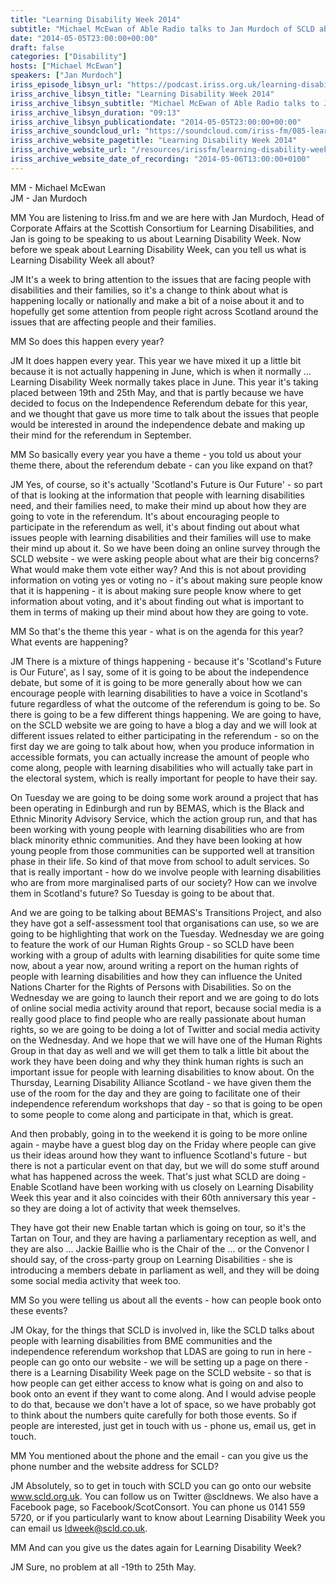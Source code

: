 ```yaml
---
title: "Learning Disability Week 2014"
subtitle: "Michael McEwan of Able Radio talks to Jan Murdoch of SCLD about what the week has in store."
date: "2014-05-05T23:00:00+00:00"
draft: false
categories: ["Disability"]
hosts: ["Michael McEwan"]
speakers: ["Jan Murdoch"]
iriss_episode_libsyn_url: "https://podcast.iriss.org.uk/learning-disability-week-2014-1"
iriss_archive_libsyn_title: "Learning Disability Week 2014"
iriss_archive_libsyn_subtitle: "Michael McEwan of Able Radio talks to Jan Murdoch of SCLD about what the week has in store."
iriss_archive_libsyn_duration: "09:13"
iriss_archive_libsyn_publicationdate: "2014-05-05T23:00:00+00:00"
iriss_archive_soundcloud_url: "https://soundcloud.com/iriss-fm/085-learning-disability-week-2014"
iriss_archive_website_pagetitle: "Learning Disability Week 2014"
iriss_archive_website_url: "/resources/irissfm/learning-disability-week-2014"
iriss_archive_website_date_of_recording: "2014-05-06T13:00:00+0100"
---
```

MM - Michael McEwan  
JM - Jan Murdoch

MM You are listening to Iriss.fm and we are here with Jan Murdoch, Head of Corporate Affairs at the Scottish Consortium for Learning Disabilities, and Jan is going to be speaking to us about Learning Disability Week. Now before we speak about Learning Disability Week, can you tell us what is Learning Disability Week all about?

JM It's a week to bring attention to the issues that are facing people with disabilities and their families, so it's a change to think about what is happening locally or nationally and make a bit of a noise about it and to hopefully get some attention from people right across Scotland around the issues that are affecting people and their families.

MM So does this happen every year?

JM It does happen every year. This year we have mixed it up a little bit because it is not actually happening in June, which is when it normally ... Learning Disability Week normally takes place in June. This year it's taking placed between 19th and 25th May, and that is partly because we have decided to focus on the Independence Referendum debate for this year, and we thought that gave us more time to talk about the issues that people would be interested in around the independence debate and making up their mind for the referendum in September.

MM So basically every year you have a theme - you told us about your theme there, about the referendum debate - can you like expand on that?

JM Yes, of course, so it's actually 'Scotland's Future is Our Future' - so part of that is looking at the information that people with learning disabilities need, and their families need, to make their mind up about how they are going to vote in the referendum. It's about encouraging people to participate in the referendum as well, it's about finding out about what issues people with learning disabilities and their families will use to make their mind up about it. So we have been doing an online survey through the SCLD website - we were asking people about what are their big concerns? What would make them vote either way? And this is not about providing information on voting yes or voting no - it's about making sure people know that it is happening - it is about making sure people know where to get information about voting, and it's about finding out what is important to them in terms of making up their mind about how they are going to vote.

MM So that's the theme this year - what is on the agenda for this year? What events are happening?

JM There is a mixture of things happening - because it's 'Scotland's Future is Our Future', as I say, some of it is going to be about the independence debate, but some of it is going to be more generally about how we can encourage people with learning disabilities to have a voice in Scotland's future regardless of what the outcome of the referendum is going to be. So there is going to be a few different things happening. We are going to have, on the SCLD website we are going to have a blog a day and we will look at different issues related to either participating in the referendum - so on the first day we are going to talk about how, when you produce information in accessible formats, you can actually increase the amount of people who come along, people with learning disabilities who will actually take part in the electoral system, which is really important for people to have their say.

On Tuesday we are going to be doing some work around a project that has been operating in Edinburgh and run by BEMAS, which is the Black and Ethnic Minority Advisory Service, which the action group run, and that has been working with young people with learning disabilities who are from black minority ethnic communities. And they have been looking at how young people from those communities can be supported well at transition phase in their life. So kind of that move from school to adult services. So that is really important - how do we involve people with learning disabilities who are from more marginalised parts of our society? How can we involve them in Scotland's future? So Tuesday is going to be about that.

And we are going to be talking about BEMAS's Transitions Project, and also they have got a self-assessment tool that organisations can use, so we are going to be highlighting that work on the Tuesday. Wednesday we are going to feature the work of our Human Rights Group - so SCLD have been working with a group of adults with learning disabilities for quite some time now, about a year now, around writing a report on the human rights of people with learning disabilities and how they can influence the United Nations Charter for the Rights of Persons with Disabilities. So on the Wednesday we are going to launch their report and we are going to do lots of online social media activity around that report, because social media is a really good place to find people who are really passionate about human rights, so we are going to be doing a lot of Twitter and social media activity on the Wednesday. And we hope that we will have one of the Human Rights Group in that day as well and we will get them to talk a little bit about the work they have been doing and why they think human rights is such an important issue for people with learning disabilities to know about. On the Thursday, Learning Disability Alliance Scotland - we have given them the use of the room for the day and they are going to facilitate one of their independence referendum workshops that day - so that is going to be open to some people to come along and participate in that, which is great.

And then probably, going in to the weekend it is going to be more online again - maybe have a guest blog day on the Friday where people can give us their ideas around how they want to influence Scotland's future - but there is not a particular event on that day, but we will do some stuff around what has happened across the week. That's just what SCLD are doing - Enable Scotland have been working with us closely on Learning Disability Week this year and it also coincides with their 60th anniversary this year - so they are doing a lot of activity that week themselves.

They have got their new Enable tartan which is going on tour, so it's the Tartan on Tour, and they are having a parliamentary reception as well, and they are also ... Jackie Baillie who is the Chair of the ... or the Convenor I should say, of the cross-party group on Learning Disabilities - she is introducing a members debate in parliament as well, and they will be doing some social media activity that week too.

MM So you were telling us about all the events - how can people book onto these events?

JM Okay, for the things that SCLD is involved in, like the SCLD talks about people with learning disabilities from BME communities and the independence referendum workshop that LDAS are going to run in here - people can go onto our website - we will be setting up a page on there - there is a Learning Disability Week page on the SCLD website - so that is how people can get either access to know what is going on and also to book onto an event if they want to come along. And I would advise people to do that, because we don't have a lot of space, so we have probably got to think about the numbers quite carefully for both those events. So if people are interested, just get in touch with us - phone us, email us, get in touch.

MM You mentioned about the phone and the email - can you give us the phone number and the website address for SCLD?

JM Absolutely, so to get in touch with SCLD you can go onto our website www.scld.org.uk. You can follow us on Twitter @scldnews. We also have a Facebook page, so Facebook/ScotConsort. You can phone us 0141 559 5720, or if you particularly want to know about Learning Disability Week you can email us ldweek@scld.co.uk.

MM And can you give us the dates again for Learning Disability Week?

JM Sure, no problem at all -19th to 25th May.
